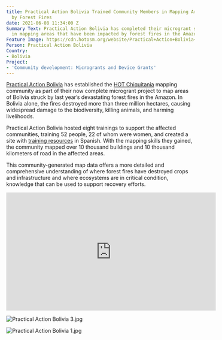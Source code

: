 ```yaml
---
title: Practical Action Bolivia Trained Community Members in Mapping Areas Impacted
  by Forest Fires
date: 2021-06-08 11:34:00 Z
Summary Text: Practical Action Bolivia has completed their microgrant supporting communities
  in mapping areas that have been impacted by forest fires in the Amazon.
Feature Image: https://cdn.hotosm.org/website/Practical+Action+Bolivia+2.jpg
Person: Practical Action Bolivia
Country:
- Bolivia
Project:
- 'Community development: Microgrants and Device Grants'
---
```


[Practical Action Bolivia](http://practicalaction.org.bo/quienes-somos/) has established the [HOT Chiquitania](https://sites.google.com/view/hotchiquitania) mapping community as part of their now complete microgrant project to map areas of Bolivia struck by last year’s devastating forest fires in the Amazon. In Bolivia alone, the fires destroyed more than three million hectares, causing widespread damage to the biodiversity, killing animals, and harming livelihoods.

Practical Action Bolivia hosted eight trainings to support the affected communities, training 52 people, 22 of whom were women, and created a site with [training resources](https://sites.google.com/view/mapeocomunitario-pabol/inicio) in Spanish. With the mapping skills they gained, the community mapped over 10 thousand buildings and 10 thousand kilometers of road in the affected areas.

This community-generated map data offers a more detailed and comprehensive understanding of where forest fires have destroyed crops and infrastructure and where ecosystems are in critical condition, knowledge that can be used to support recovery efforts.

<iframe width="560" height="315" src="https://www.youtube.com/embed/wnT9GbhsE_0" title="YouTube video player" frameborder="0" allow="accelerometer; autoplay; clipboard-write; encrypted-media; gyroscope; picture-in-picture" allowfullscreen></iframe>

![Practical Action Bolivia 3.jpg](https://cdn.hotosm.org/website/Practical+Action+Bolivia+3.jpg)

![Practical Action Bolivia 1.jpg](https://cdn.hotosm.org/website/Practical+Action+Bolivia+1.jpg)